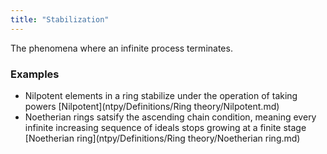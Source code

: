 ```yaml
---
title: "Stabilization"
---
```


The phenomena where an infinite process terminates.

### Examples
- Nilpotent elements in a ring stabilize under the operation of taking powers [Nilpotent](ntpy/Definitions/Ring theory/Nilpotent.md)
- Noetherian rings satsify the ascending chain condition, meaning every infinite increasing sequence of ideals stops growing at a finite stage [Noetherian ring](ntpy/Definitions/Ring theory/Noetherian ring.md)

